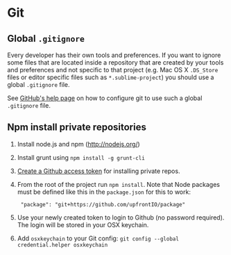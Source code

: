 # Git

## Global `.gitignore`

Every developer has their own tools and preferences. If you want to ignore some
files that are located inside a repository that are created by your tools and
preferences and not specific to that project (e.g. Mac OS X `.DS_Store` files or
editor specific files such as `*.sublime-project`) you should use a global
`.gitignore` file.

See [GitHub's help page][global gitignore] on how to configure git to use such
a global `.gitignore` file.

[global gitignore]: https://help.github.com/articles/ignoring-files#global-gitignore


## Npm install private repositories

1. Install node.js and npm (http://nodejs.org/)
2. Install grunt using `npm install -g grunt-cli`
3. [Create a Github access token](https://help.github.com/articles/creating-an-access-token-for-command-line-use) for installing private repos.
4. From the root of the project run `npm install`. Note that Node packages must be defined like this in the `package.json` for this to work:

        "package": "git+https://github.com/upfrontIO/package"

5. Use your newly created token to login to Github (no password required). The login will be stored in your OSX keychain.
6. Add `osxkeychain` to your Git config: `git config --global credential.helper osxkeychain`
